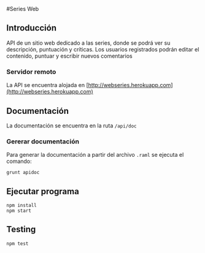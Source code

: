 #Series Web

## Introducción

API de un sitio web dedicado a las series, donde se podrá ver su descripción, puntuación y críticas.
Los usuarios registrados podrán editar el contenido, puntuar y escribir nuevos comentarios

### Servidor remoto

La API se encuentra alojada en [http://webseries.herokuapp.com](http://webseries.herokuapp.com)

## Documentación

La documentación se encuentra en la ruta `/api/doc`

### Gererar documentación

Para generar la documentación a partir del archivo `.raml` se ejecuta el comando:

```
grunt apidoc
```


## Ejecutar programa

```
npm install
npm start
```

## Testing

```
npm test
```
